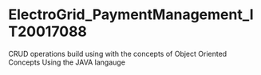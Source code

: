 # ElectroGrid_PaymentManagement_IT20017088

CRUD operations build using with the concepts of Object Oriented Concepts 
Using the JAVA langauge 
